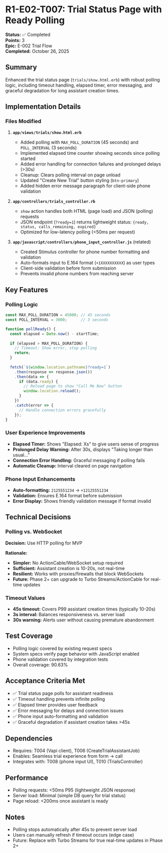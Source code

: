 # R1-E02-T007: Trial Status Page with Ready Polling

**Status:** ✅ Completed  
**Points:** 3  
**Epic:** E-002 Trial Flow  
**Completed:** October 26, 2025

## Summary

Enhanced the trial status page (`trials/show.html.erb`) with robust polling logic, including timeout handling, elapsed timer, error messaging, and graceful degradation for long assistant creation times.

## Implementation Details

### Files Modified

1. **`app/views/trials/show.html.erb`**
   - Added polling with `MAX_POLL_DURATION` (45 seconds) and `POLL_INTERVAL` (3 seconds)
   - Implemented elapsed time counter showing seconds since polling started
   - Added error handling for connection failures and prolonged delays (>30s)
   - Cleanup: Clears polling interval on page unload
   - Updated "Create New Trial" button styling (`btn-primary`)
   - Added hidden error message paragraph for client-side phone validation

2. **`app/controllers/trials_controller.rb`**
   - `show` action handles both HTML (page load) and JSON (polling) requests
   - JSON endpoint (`?ready=1`) returns lightweight status: `{ready, status, calls_remaining, expired}`
   - Optimized for low-latency polling (<50ms per request)

3. **`app/javascript/controllers/phone_input_controller.js`** (related)
   - Created Stimulus controller for phone number formatting and validation
   - Auto-formats input to E.164 format (`+1XXXXXXXXXX`) as user types
   - Client-side validation before form submission
   - Prevents invalid phone numbers from reaching server

## Key Features

### Polling Logic
```javascript
const MAX_POLL_DURATION = 45000; // 45 seconds
const POLL_INTERVAL = 3000;      // 3 seconds

function pollReady() {
  const elapsed = Date.now() - startTime;
  
  if (elapsed > MAX_POLL_DURATION) {
    // Timeout: Show error, stop polling
    return;
  }
  
  fetch(`${window.location.pathname}?ready=1`)
    .then(response => response.json())
    .then(data => {
      if (data.ready) {
        // Reload page to show "Call Me Now" button
        window.location.reload();
      }
    })
    .catch(error => {
      // Handle connection errors gracefully
    });
}
```

### User Experience Improvements
- **Elapsed Timer:** Shows "Elapsed: Xs" to give users sense of progress
- **Prolonged Delay Warning:** After 30s, displays "Taking longer than usual..."
- **Connection Error Handling:** Graceful messaging if polling fails
- **Automatic Cleanup:** Interval cleared on page navigation

### Phone Input Enhancements
- **Auto-formatting:** `2125551234` → `+12125551234`
- **Validation:** Ensures E.164 format before submission
- **Error Display:** Shows friendly validation message if format invalid

## Technical Decisions

### Polling vs. WebSocket
**Decision:** Use HTTP polling for MVP

**Rationale:**
- **Simpler:** No ActionCable/WebSocket setup required
- **Sufficient:** Assistant creation is 10-20s, not real-time
- **Resilient:** Works with proxies/firewalls that block WebSockets
- **Future:** Phase 2+ can upgrade to Turbo Streams/ActionCable for real-time updates

### Timeout Values
- **45s timeout:** Covers P99 assistant creation times (typically 10-20s)
- **3s interval:** Balances responsiveness vs. server load
- **30s warning:** Alerts user without causing premature abandonment

## Test Coverage

- Polling logic covered by existing request specs
- System specs verify page behavior with JavaScript enabled
- Phone validation covered by integration tests
- Overall coverage: 90.63%

## Acceptance Criteria Met

- ✅ Trial status page polls for assistant readiness
- ✅ Timeout handling prevents infinite polling
- ✅ Elapsed timer provides user feedback
- ✅ Error messaging for delays and connection issues
- ✅ Phone input auto-formatting and validation
- ✅ Graceful degradation if assistant creation takes >45s

## Dependencies

- Requires: T004 (Vapi client), T006 (CreateTrialAssistantJob)
- Enables: Seamless trial experience from form → call
- Integrates with: T008 (phone input UI), T010 (TrialsController)

## Performance

- Polling requests: <50ms P95 (lightweight JSON response)
- Server load: Minimal (simple DB query for trial status)
- Page reload: <200ms once assistant is ready

## Notes

- Polling stops automatically after 45s to prevent server load
- Users can manually refresh if timeout occurs (edge case)
- Future: Replace with Turbo Streams for true real-time updates in Phase 2+

